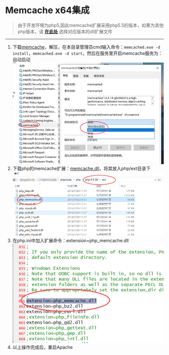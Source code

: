 #  Memcache x64集成  #

> 由于开发环境为php5,因此memcache扩展采用php5.5的版本，如果为其他php版本，请 [**在此处**](http://pecl.php.net/package/memcache/3.0.8/windows) 选择对应版本的dll扩展文件

----------


1. 下载[memcache](../res/file/memcached-win64-1.4.4-14.zip)，解压，在本目录管理员cmd输入命令：`memcached.exe -d install`，`memcached.exe -d start`，然后在服务里开启memcache服务为：自动启动  ![](../res/img/memcache.png)
2. 下载php的memcache扩展：[memcache.dll](../res/file/php_memcache-3.0.8-5.5-ts-vc11-x86.zip)，将其放入php/ext目录下 ![](../res/img/memcache_php.png)
3. 在php.ini中加入扩展命令：extension=php_memcache.dll ![](../res/img/memcache_ini.png)
4. 以上操作完成后，重启Apache